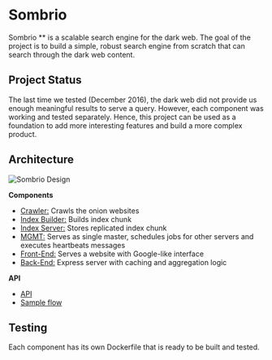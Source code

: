 # Sombrio

Sombrio ** is a scalable search engine for the dark web. The goal of the
project is to build a simple, robust search engine from scratch that can search
through the dark web content.

## Project Status

 The last time we tested (December 2016), the dark web did not provide  us
 enough meaningful results to serve a query.
However, each component was working and tested separately. Hence, this project can be
used as a foundation to add more interesting features and build a more complex
product.

## Architecture

![Sombrio Design](mgmt/doc/sombrio.png)

**Components**

- [Crawler:](crawler) Crawls the onion websites
- [Index Builder:](indexer) Builds index chunk
- [Index Server:](index-server) Stores replicated index chunk
- [MGMT:](mgmt) Serves as single master, schedules jobs for other servers and executes
  heartbeats messages
- [Front-End:](frontend) Serves a website with Google-like interface
- [Back-End:](webserver) Express server with caching and aggregation logic

**API**
- [API](mgmt/doc/api.md)
- [Sample flow](mgmt/doc/flow.md)

## Testing

Each component has its own Dockerfile that is ready to be built and tested.
